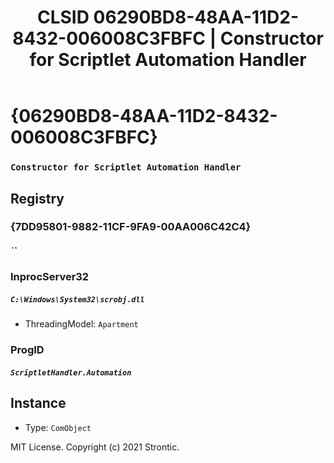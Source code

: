 ﻿---
title: "CLSID 06290BD8-48AA-11D2-8432-006008C3FBFC | Constructor for Scriptlet Automation Handler"
excerpt: What is COM-Object CLSID 06290BD8-48AA-11D2-8432-006008C3FBFC?
---

# {06290BD8-48AA-11D2-8432-006008C3FBFC}

### `Constructor for Scriptlet Automation Handler`

## Registry


### {7DD95801-9882-11CF-9FA9-00AA006C42C4}

##### ``

### InprocServer32

##### `C:\Windows\System32\scrobj.dll`
* ThreadingModel: `Apartment`

### ProgID

##### `ScriptletHandler.Automation`

## Instance

* Type: `ComObject`

MIT License. Copyright (c) 2021 Strontic.


